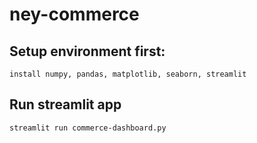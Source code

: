 # ney-commerce

## Setup environment first:
```
install numpy, pandas, matplotlib, seaborn, streamlit
```

## Run streamlit app
```
streamlit run commerce-dashboard.py
```
